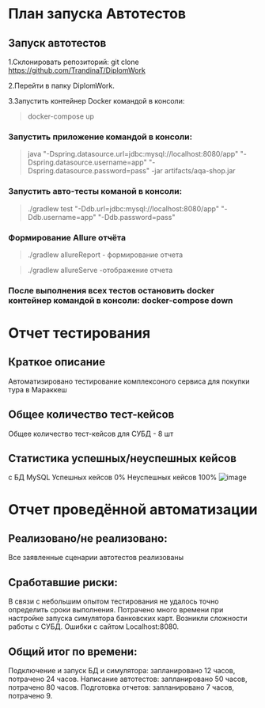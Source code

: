 # План запуска Автотестов #

## Запуск автотестов ##
1.Склонировать репозиторий: git clone https://github.com/TrandinaT/DiplomWork

2.Перейти в папку DiplomWork.

3.Запустить контейнер Docker командой в консоли:

> docker-compose up

### Запустить приложение командой в консоли: ###

>java "-Dspring.datasource.url=jdbc:mysql://localhost:8080/app" "-Dspring.datasource.username=app" "-Dspring.datasource.password=pass" -jar artifacts/aqa-shop.jar

### Запустить авто-тесты команой в консоли: ###

> ./gradlew test "-Ddb.url=jdbc:mysql://localhost:8080/app" "-Ddb.username=app" "-Ddb.password=pass"

### Формирование Allure отчёта ###
> ./gradlew allureReport - формирование отчета

> ./gradlew allureServe -отображение отчета

### После выполнения всех тестов остановить docker контейнер командой в консоли: docker-compose down ###


# Отчет тестирования #

## Краткое описание ##
Автоматизировано тестирование комплексоного сервиса для покупки тура в Мараккеш

## Общее количество тест-кейсов ##
Общее количество тест-кейсов для СУБД - 8 шт

## Статистика успешных/неуспешных кейсов ##
с БД MySQL
Успешных кейсов 0%
Неуспешных кейсов 100%
![image](https://user-images.githubusercontent.com/104161641/214369750-87ab2055-1484-40a6-b181-6ac93c33d1c0.png)


# Отчет проведённой автоматизации #

## Реализовано/не реализовано: ##
Все заявленные сценарии автотестов реализованы

## Сработавшие риски: ##
В связи с небольшим опытом тестирования не удалось точно определить сроки выполнения.
Потрачено много времени при настройке запуска симулятора банковских карт.
Возникли сложности работы с СУБД. Ошибки с сайтом Localhost:8080.

## Общий итог по времени: ##
Подключение и запуск БД и симулятора: запланировано 12 часов, потрачено 24 часов.
Написание автотестов: запланировано 50 часов, потрачено 80 часов.
Подготовка отчетов: запланировано 7 часов, потрачено 9.
